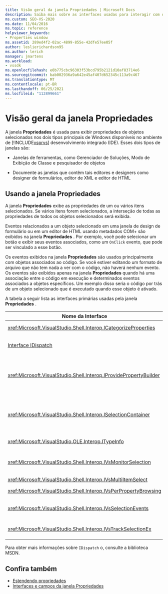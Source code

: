 ```yaml
---
title: Visão geral da janela Propriedades | Microsoft Docs
description: Saiba mais sobre as interfaces usadas para interagir com o janela Propriedades no IDE do Visual Studio nesta visão geral.
ms.custom: SEO-VS-2020
ms.date: 11/04/2016
ms.topic: reference
helpviewer_keywords:
- Properties window
ms.assetid: 289ed4f2-02ac-4899-855e-42dfe57ee05f
author: leslierichardson95
ms.author: lerich
manager: jmartens
ms.workload:
- vssdk
ms.openlocfilehash: e0b775cbc96303f53bcd795b2121d10af83714e6
ms.sourcegitcommit: bab002936a9a642e45af407d652345c113a9c467
ms.translationtype: MT
ms.contentlocale: pt-BR
ms.lasthandoff: 06/25/2021
ms.locfileid: "112899661"
---
```

# <a name="properties-window-overview"></a>Visão geral da janela Propriedades
A janela **Propriedades** é usada para exibir propriedades de objetos selecionados nos dois tipos principais de Windows disponíveis no ambiente de [!INCLUDE[vsprvs](../../code-quality/includes/vsprvs_md.md)] desenvolvimento integrado (IDE). Esses dois tipos de janelas são:

- Janelas de ferramentas, como Gerenciador de Soluções, Modo de Exibição de Classe e pesquisador de objetos

- Documente as janelas que contêm tais editores e designers como designer de formulários, editor de XML e editor de HTML

## <a name="using-the-properties-window"></a>Usando a janela Propriedades
 A janela **Propriedades** exibe as propriedades de um ou vários itens selecionados. Se vários itens forem selecionados, a interseção de todas as propriedades de todos os objetos selecionados será exibida.

 Eventos relacionados a um objeto selecionado em uma janela de design de formulário ou em um editor de HTML usando metadados COM+ são exibidos na janela **Propriedades** . Por exemplo, você pode selecionar um botão e exibir seus eventos associados, como um `OnClick` evento, que pode ser vinculado a esse botão.

 Os eventos exibidos na janela **Propriedades** são usados principalmente com objetos associados ao código. Se você estiver editando um formato de arquivo que não tem nada a ver com o código, não haverá nenhum evento. Os eventos são exibidos apenas na janela **Propriedades** quando há uma associação entre o código em execução e determinados eventos associados a objetos específicos. Um exemplo disso seria o código por trás de um objeto selecionado que é executado quando esse objeto é ativado.

 A tabela a seguir lista as interfaces primárias usadas pela janela **Propriedades** .

|Nome da Interface|Descrição|
|--------------------|-----------------|
|<xref:Microsoft.VisualStudio.Shell.Interop.ICategorizeProperties>|Fornece uma lista de categorias para a janela **Propriedades** e mapeia cada propriedade para uma categoria.|
|[Interface IDispatch](/previous-versions/windows/desktop/api/oaidl/nn-oaidl-idispatch)|Expõe os métodos e as propriedades de um objeto para ferramentas de programação e outros aplicativos que dão suporte à automação.|
|<xref:Microsoft.VisualStudio.Shell.Interop.IProvidePropertyBuilder>|Fornece botões de reticências (...) chamados *construtores* que abrem janelas de caixas de diálogo modais implementadas pelo próprio objeto. Usado quando um valor não é facilmente digitado pelo usuário em um campo de texto. Por exemplo, ele pode ser usado para abrir um seletor de cores que determina o valor RGB para você.|
|<xref:Microsoft.VisualStudio.Shell.Interop.ISelectionContainer>|Fornece acesso a objetos usados para atualizar as informações exibidas na janela **Propriedades** . <xref:Microsoft.VisualStudio.Shell.Interop.ISelectionContainer> é implementado por VSPackages para cada janela que contém objetos selecionáveis com propriedades relacionadas a serem exibidas.|
|<xref:Microsoft.VisualStudio.OLE.Interop.ITypeInfo>|Fornece informações sobre o tipo de um objeto, como métodos de uma interface e os campos de uma estrutura.|
|<xref:Microsoft.VisualStudio.Shell.Interop.IVsMonitorSelection>|Permite que o VSPackages receba notificações de eventos de seleção e recupere informações sobre a hierarquia de projeto atual, o item, o valor do elemento e o contexto da interface do usuário do comando.|
|<xref:Microsoft.VisualStudio.Shell.Interop.IVsMultiItemSelect>|Fornece o ambiente com acesso a várias seleções.|
|<xref:Microsoft.VisualStudio.Shell.Interop.IVsPerPropertyBrowsing>|Usado para fornecer nomes localizados em algumas propriedades exibidas na janela **Propriedades** .|
|<xref:Microsoft.VisualStudio.Shell.Interop.IVsSelectionEvents>|Notifica o VSPackages registrado sobre alterações na seleção atual, no valor do elemento ou no contexto da interface do usuário do comando.|
|<xref:Microsoft.VisualStudio.Shell.Interop.IVsTrackSelectionEx>|Notifica o ambiente de uma alteração na seleção atual e fornece acesso às informações de hierarquia e de item relacionadas à nova seleção.|

 Para obter mais informações sobre `IDispatch` o, consulte a biblioteca MSDN.

## <a name="see-also"></a>Confira também
- [Estendendo propriedades](../../extensibility/internals/extending-properties.md)
- [Interfaces e campos da janela Propriedades](../../extensibility/internals/properties-window-fields-and-interfaces.md)
